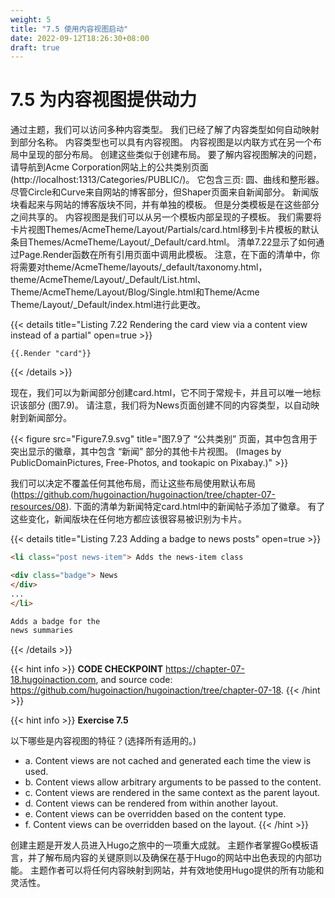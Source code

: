 ```yaml
---
weight: 5
title: "7.5 使用内容视图启动"
date: 2022-09-12T18:26:30+08:00
draft: true
---
```


# 7.5 为内容视图提供动力

通过主题，我们可以访问多种内容类型。 我们已经了解了内容类型如何自动映射到部分名称。 内容类型也可以具有内容视图。 内容视图是以内联方式在另一个布局中呈现的部分布局。 创建这些类似于创建布局。 要了解内容视图解决的问题，请导航到Acme Corporation网站上的公共类别页面(http://localhost:1313/Categories/PUBLIC/)。 它包含三页: 圆、曲线和整形器。 尽管Circle和Curve来自网站的博客部分，但Shaper页面来自新闻部分。 新闻版块看起来与网站的博客版块不同，并有单独的模板。 但是分类模板是在这些部分之间共享的。 内容视图是我们可以从另一个模板内部呈现的子模板。 我们需要将卡片视图Themes/AcmeTheme/Layout/Partials/card.html移到卡片模板的默认条目Themes/AcmeTheme/Layout/_Default/card.html。 清单7.22显示了如何通过Page.Render函数在所有引用页面中调用此模板。 注意，在下面的清单中，你将需要对theme/AcmeTheme/layouts/_default/taxonomy.html，theme/AcmeTheme/Layout/_Default/List.html、Theme/AcmeTheme/Layout/Blog/Single.html和Theme/Acme Theme/Layout/_Default/index.html进行此更改。

{{< details title="Listing 7.22  Rendering the card view via a content view instead of a partial" open=true >}}
```
{{.Render "card"}}
```
{{< /details >}}

现在，我们可以为新闻部分创建card.html，它不同于常规卡，并且可以唯一地标识该部分 (图7.9)。 请注意，我们将为News页面创建不同的内容类型，以自动映射到新闻部分。

{{< figure src="Figure7.9.svg" title="图7.9了 “公共类别” 页面，其中包含用于突出显示的徽章，其中包含 “新闻” 部分的其他卡片视图。 (Images by PublicDomainPictures, Free-Photos, and tookapic on Pixabay.)" >}}

我们可以决定不覆盖任何其他布局，而让这些布局使用默认布局(https://github.com/hugoinaction/hugoinaction/tree/chapter-07-resources/08).  下面的清单为新闻特定card.html中的新闻帖子添加了徽章。 有了这些变化，新闻版块在任何地方都应该很容易被识别为卡片。

{{< details title="Listing 7.23  Adding a badge to news posts" open=true >}}
```html
<li class="post news-item">	Adds the news-item class

<div class="badge"> News
</div>
...
</li>

Adds a badge for the
news summaries
```
{{< /details >}}

{{< hint info >}}
**CODE CHECKPOINT**    https://chapter-07-18.hugoinaction.com, and source code: https://github.com/hugoinaction/hugoinaction/tree/chapter-07-18.
{{< /hint >}}

{{< hint info >}}
**Exercise 7.5**

以下哪些是内容视图的特征？(选择所有适用的。)
- a. Content views are not cached and generated each time the view is used.
- b. Content views allow arbitrary arguments to be passed to the content.
- c. Content views are rendered in the same context as the parent layout.
- d. Content views can be rendered from within another layout.
- e. Content views can be overridden based on the content type.
- f. Content views can be overridden based on the layout.
{{< /hint >}}

创建主题是开发人员进入Hugo之旅中的一项重大成就。 主题作者掌握Go模板语言，并了解布局内容的关键原则以及确保在基于Hugo的网站中出色表现的内部功能。 主题作者可以将任何内容映射到网站，并有效地使用Hugo提供的所有功能和灵活性。